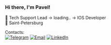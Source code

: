### Hi there, I'm Pavel! <br>
💼 Tech Support Lead -> loading.. -> IOS Developer <br>
🔵 Saint-Petersburg <br>

Contacts:<br>
[![Telegram](https://img.shields.io/badge/Telegram-Pavel-2D9EE9)](https://t.me/chulep)
[![Email](https://img.shields.io/badge/Email-chulepik@gmail.com-346CF0)](mailto:chulepik@gmail.com)
[![LinkedIn](https://img.shields.io/badge/PavelS-346CF0)](https://www.linkedin.com/in/pavel-schulepov)
